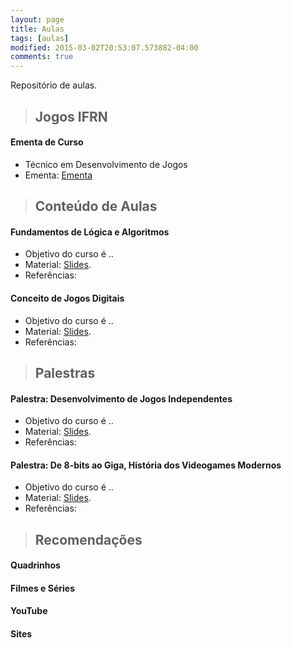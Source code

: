 ```yaml
---
layout: page
title: Aulas
tags: [aulas]
modified: 2015-03-02T20:53:07.573882-04:00
comments: true
---
```


Repositório de aulas.

> ## Jogos IFRN

#### Ementa de Curso

* Técnico em Desenvolvimento de Jogos
* Ementa: [Ementa](http://marcelomesmo.github.io)


> ## Conteúdo de Aulas

#### Fundamentos de Lógica e Algoritmos

* Objetivo do curso é ..
* Material: [Slides](http://marcelomesmo.github.io).
* Referências: 

#### Conceito de Jogos Digitais

* Objetivo do curso é ..
* Material: [Slides](http://marcelomesmo.github.io).
* Referências: 


> ## Palestras

#### Palestra: Desenvolvimento de Jogos Independentes

* Objetivo do curso é ..
* Material: [Slides](http://marcelomesmo.github.io).
* Referências: 

#### Palestra: De 8-bits ao Giga, História dos Videogames Modernos

* Objetivo do curso é ..
* Material: [Slides](http://marcelomesmo.github.io).
* Referências: 


> ## Recomendações

#### Quadrinhos

#### Filmes e Séries

#### YouTube

#### Sites
